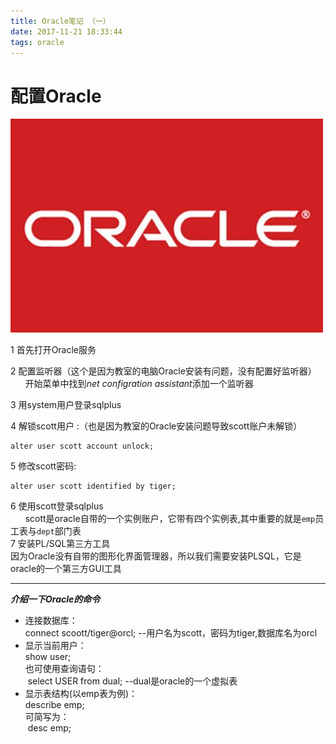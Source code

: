 ```yaml
---
title: Oracle笔记 （一）
date: 2017-11-21 18:33:44
tags: oracle
---
```

# 配置Oracle
![](https://github.com/No-Sky/storage/raw/master/images/Logo/OracleLogo1.jpg)

 <!-- more -->

 1 首先打开Oracle服务

 2 配置监听器（这个是因为教室的电脑Oracle安装有问题，没有配置好监听器）<br>
&nbsp;&nbsp;&nbsp;&nbsp;&nbsp;&nbsp;开始菜单中找到*net configration assistant*添加一个监听器

 3 用system用户登录sqlplus

 4 解锁scott用户 :（也是因为教室的Oracle安装问题导致scott账户未解锁）
```
alter user scott account unlock;
```

 5 修改scott密码:
```
alter user scott identified by tiger;
```

 6 使用scott登录sqlplus<br>
&nbsp;&nbsp;&nbsp;&nbsp;&nbsp;&nbsp;scott是oracle自带的一个实例账户，它带有四个实例表,其中重要的就是`emp`员工表与`dept`部门表<br>
 7 安装PL/SQL第三方工具<br>
   因为Oracle没有自带的图形化界面管理器，所以我们需要安装PLSQL，它是oracle的一个第三方GUI工具

---
***介绍一下Oracle的命令***

 - 连接数据库：<br>
		connect scoott/tiger@orcl;         --用户名为scott，密码为tiger,数据库名为orcl
 - 显示当前用户：<br>
		show user;<br>
也可使用查询语句：<br>
	​	select USER from dual;              --dual是oracle的一个虚拟表
 - 显示表结构(以emp表为例)：<br>
		describe emp;<br>
可简写为：<br>
	​	desc emp;

